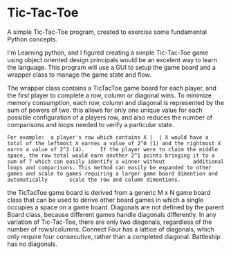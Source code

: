 # Tic-Tac-Toe
A simple Tic-Tac-Toe program, created to exercise some fundamental Python concepts.

  I'm Learning python, and I figured creating a simple Tic-Tac-Toe game using object oriented design principals would be an excelent way to learn the language.  This program will use a GUI to setup the game board and a wrapper class to manage the game state and flow.  

  The wrapper class contains a TicTacToe game board for each player, and the first player to complete a row, column or diagonal wins. To minimize memory consumption,  each row, column and diagonal is represented by the sum of powers of two.  this allows for only one unique value for each possible configuration of a players row, and also reduces the number of comparisons and loops needed to verify a particular state. 
    
    For example:  a player's row which contains X |  | X would have a total of the leftmost X earnes a value of 2^0 (1) and the rightmost X earns a value of 2^2 (4).     If the player were to claim the middle space, the row total would earn another 2^1 points bringing it to a sum of 7 which can easily identify a winner without         additional loops and comparisons. This method can easily be expanded to other games and scale to games requiring a larger game board dimention and automatically       scale the row and column dimentions.

  the TicTacToe game board is derived from a generic M x N game board class that can be used to derive other board games in which a single occupies a space on a game board.  Diagonals are not defined by the parent Board class, because different games handle diagonals differently.  In any variation of Tic-Tac-Toe,  there are only two diagonals, regardless of the number of rows/columns. Connect Four has a lattice of diagonals, which only require four consecutive, rather than a completed diagonal. Battleship has no diagonals.
